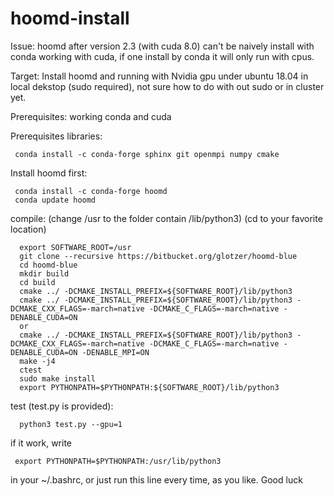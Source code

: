 # hoomd-install
Issue: hoomd after version 2.3 (with cuda 8.0) can't be naively install with conda working with cuda, if one install by conda it will only run with cpus.

Target: Install hoomd and running with Nvidia gpu under ubuntu 18.04 in local dekstop (sudo required), not sure how to do with out sudo or in cluster yet.

Prerequisites: working conda and cuda

Prerequisites  libraries:
     
     conda install -c conda-forge sphinx git openmpi numpy cmake

Install hoomd first:

     conda install -c conda-forge hoomd
     conda update hoomd
     
compile: 
(change /usr to the folder contain /lib/python3)
(cd to your favorite location)

      export SOFTWARE_ROOT=/usr
      git clone --recursive https://bitbucket.org/glotzer/hoomd-blue
      cd hoomd-blue
      mkdir build
      cd build
      cmake ../ -DCMAKE_INSTALL_PREFIX=${SOFTWARE_ROOT}/lib/python3
      cmake ../ -DCMAKE_INSTALL_PREFIX=${SOFTWARE_ROOT}/lib/python3 -DCMAKE_CXX_FLAGS=-march=native -DCMAKE_C_FLAGS=-march=native -DENABLE_CUDA=ON 
      or 
      cmake ../ -DCMAKE_INSTALL_PREFIX=${SOFTWARE_ROOT}/lib/python3 -DCMAKE_CXX_FLAGS=-march=native -DCMAKE_C_FLAGS=-march=native -DENABLE_CUDA=ON -DENABLE_MPI=ON
      make -j4
      ctest
      sudo make install 
      export PYTHONPATH=$PYTHONPATH:${SOFTWARE_ROOT}/lib/python3
      

test (test.py is provided):

      python3 test.py --gpu=1

     

if it work, write 

     export PYTHONPATH=$PYTHONPATH:/usr/lib/python3
     
in your ~/.bashrc, or just run this line every time, as you like.
Good luck
